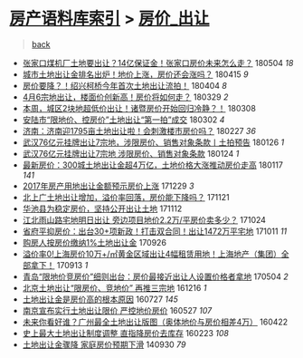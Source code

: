 [房产语料库索引](../../README.md)  > [房价_出让](房价_出让.md)
====
> [back](../README.md)

- [张家口煤机厂土地要出让？14亿保证金！张家口房价未来怎么走？](http://jkwz.applinzi.com/ittc/7099244524335531014.html#%E5%BC%A0%E5%AE%B6%E5%8F%A3%E7%85%A4%E6%9C%BA%E5%8E%82%E5%9C%9F%E5%9C%B0%E8%A6%81%E5%87%BA%E8%AE%A9%EF%BC%9F14%E4%BA%BF%E4%BF%9D%E8%AF%81%E9%87%91%EF%BC%81%E5%BC%A0%E5%AE%B6%E5%8F%A3%E6%88%BF%E4%BB%B7%E6%9C%AA%E6%9D%A5%E6%80%8E%E4%B9%88%E8%B5%B0%EF%BC%9F) 180504 *18* 
- [城市土地出让金排名出炉！地价上涨，房价还会涨吗？](http://jkwz.applinzi.com/ittc/7092165642876879883.html#%E5%9F%8E%E5%B8%82%E5%9C%9F%E5%9C%B0%E5%87%BA%E8%AE%A9%E9%87%91%E6%8E%92%E5%90%8D%E5%87%BA%E7%82%89%EF%BC%81%E5%9C%B0%E4%BB%B7%E4%B8%8A%E6%B6%A8%EF%BC%8C%E6%88%BF%E4%BB%B7%E8%BF%98%E4%BC%9A%E6%B6%A8%E5%90%97%EF%BC%9F) 180415 *9* 
- [房价要降？！绍兴柯桥今年首次土地出让流拍！](http://jkwz.applinzi.com/ittc/7088154260560938001.html#%E6%88%BF%E4%BB%B7%E8%A6%81%E9%99%8D%EF%BC%9F%EF%BC%81%E7%BB%8D%E5%85%B4%E6%9F%AF%E6%A1%A5%E4%BB%8A%E5%B9%B4%E9%A6%96%E6%AC%A1%E5%9C%9F%E5%9C%B0%E5%87%BA%E8%AE%A9%E6%B5%81%E6%8B%8D%EF%BC%81) 180404 *8* 
- [4月6宗地出让，楼面价创新高！房价将如何走？](http://jkwz.applinzi.com/ittc/7085826541558957073.html#4%E6%9C%886%E5%AE%97%E5%9C%B0%E5%87%BA%E8%AE%A9%EF%BC%8C%E6%A5%BC%E9%9D%A2%E4%BB%B7%E5%88%9B%E6%96%B0%E9%AB%98%EF%BC%81%E6%88%BF%E4%BB%B7%E5%B0%86%E5%A6%82%E4%BD%95%E8%B5%B0%EF%BC%9F) 180329 *2* 
- [本周，城区2块地超低价出让！诸暨房价开始回归冷静？！](http://jkwz.applinzi.com/ittc/7078223986653922321.html#%E6%9C%AC%E5%91%A8%EF%BC%8C%E5%9F%8E%E5%8C%BA2%E5%9D%97%E5%9C%B0%E8%B6%85%E4%BD%8E%E4%BB%B7%E5%87%BA%E8%AE%A9%EF%BC%81%E8%AF%B8%E6%9A%A8%E6%88%BF%E4%BB%B7%E5%BC%80%E5%A7%8B%E5%9B%9E%E5%BD%92%E5%86%B7%E9%9D%99%EF%BC%9F%EF%BC%81) 180308  
- [安陆市“限地价、控房价”土地出让“第一拍”成交](http://jkwz.applinzi.com/ittc/7075922430252286982.html#%E5%AE%89%E9%99%86%E5%B8%82%E2%80%9C%E9%99%90%E5%9C%B0%E4%BB%B7%E3%80%81%E6%8E%A7%E6%88%BF%E4%BB%B7%E2%80%9D%E5%9C%9F%E5%9C%B0%E5%87%BA%E8%AE%A9%E2%80%9C%E7%AC%AC%E4%B8%80%E6%8B%8D%E2%80%9D%E6%88%90%E4%BA%A4) 180302 *4* 
- [济南：济南迎1795亩土地出让啦！会刺激楼市房价吗？](http://jkwz.applinzi.com/ittc/7074524500110869514.html#%E6%B5%8E%E5%8D%97%EF%BC%9A%E6%B5%8E%E5%8D%97%E8%BF%8E1795%E4%BA%A9%E5%9C%9F%E5%9C%B0%E5%87%BA%E8%AE%A9%E5%95%A6%EF%BC%81%E4%BC%9A%E5%88%BA%E6%BF%80%E6%A5%BC%E5%B8%82%E6%88%BF%E4%BB%B7%E5%90%97%EF%BC%9F) 180227 *36* 
- [武汉76亿元挂牌出让7宗地，涉限房价、销售对象条款丨土拍预告](http://jkwz.applinzi.com/ittc/7062799379901973514.html#%E6%AD%A6%E6%B1%8976%E4%BA%BF%E5%85%83%E6%8C%82%E7%89%8C%E5%87%BA%E8%AE%A97%E5%AE%97%E5%9C%B0%EF%BC%8C%E6%B6%89%E9%99%90%E6%88%BF%E4%BB%B7%E3%80%81%E9%94%80%E5%94%AE%E5%AF%B9%E8%B1%A1%E6%9D%A1%E6%AC%BE%E4%B8%A8%E5%9C%9F%E6%8B%8D%E9%A2%84%E5%91%8A) 180126 *1* 
- [武汉76亿元挂牌出让7宗地 涉限房价、销售对象条款](http://jkwz.applinzi.com/ittc/7062277147148682250.html#%E6%AD%A6%E6%B1%8976%E4%BA%BF%E5%85%83%E6%8C%82%E7%89%8C%E5%87%BA%E8%AE%A97%E5%AE%97%E5%9C%B0+%E6%B6%89%E9%99%90%E6%88%BF%E4%BB%B7%E3%80%81%E9%94%80%E5%94%AE%E5%AF%B9%E8%B1%A1%E6%9D%A1%E6%AC%BE) 180124 *1* 
- [最新房价：300城土地出让金超4万亿，土地价格大涨推动房价走高](http://jkwz.applinzi.com/ittc/7059459708291646474.html#%E6%9C%80%E6%96%B0%E6%88%BF%E4%BB%B7%EF%BC%9A300%E5%9F%8E%E5%9C%9F%E5%9C%B0%E5%87%BA%E8%AE%A9%E9%87%91%E8%B6%854%E4%B8%87%E4%BA%BF%EF%BC%8C%E5%9C%9F%E5%9C%B0%E4%BB%B7%E6%A0%BC%E5%A4%A7%E6%B6%A8%E6%8E%A8%E5%8A%A8%E6%88%BF%E4%BB%B7%E8%B5%B0%E9%AB%98) 180117 *141* 
- [2017年房产用地出让金额预示房价上涨](http://jkwz.applinzi.com/ittc/7052451736441062417.html#2017%E5%B9%B4%E6%88%BF%E4%BA%A7%E7%94%A8%E5%9C%B0%E5%87%BA%E8%AE%A9%E9%87%91%E9%A2%9D%E9%A2%84%E7%A4%BA%E6%88%BF%E4%BB%B7%E4%B8%8A%E6%B6%A8) 171229 *3* 
- [北上广土地出让增加，溢价率回落，房价能下降吗？](http://jkwz.applinzi.com/ittc/7038457664420447248.html#%E5%8C%97%E4%B8%8A%E5%B9%BF%E5%9C%9F%E5%9C%B0%E5%87%BA%E8%AE%A9%E5%A2%9E%E5%8A%A0%EF%BC%8C%E6%BA%A2%E4%BB%B7%E7%8E%87%E5%9B%9E%E8%90%BD%EF%BC%8C%E6%88%BF%E4%BB%B7%E8%83%BD%E4%B8%8B%E9%99%8D%E5%90%97%EF%BC%9F) 171121  
- [华池县为稳定房价，坚持公开出让土地](http://jkwz.applinzi.com/ittc/7034985066193749008.html#%E5%8D%8E%E6%B1%A0%E5%8E%BF%E4%B8%BA%E7%A8%B3%E5%AE%9A%E6%88%BF%E4%BB%B7%EF%BC%8C%E5%9D%9A%E6%8C%81%E5%85%AC%E5%BC%80%E5%87%BA%E8%AE%A9%E5%9C%9F%E5%9C%B0) 171112  
- [江北雨山路宅地明日出让 旁边项目地价2.2万/平房价卖多少？](http://jkwz.applinzi.com/ittc/7028059862003614736.html#%E6%B1%9F%E5%8C%97%E9%9B%A8%E5%B1%B1%E8%B7%AF%E5%AE%85%E5%9C%B0%E6%98%8E%E6%97%A5%E5%87%BA%E8%AE%A9+%E6%97%81%E8%BE%B9%E9%A1%B9%E7%9B%AE%E5%9C%B0%E4%BB%B72.2%E4%B8%87%2F%E5%B9%B3%E6%88%BF%E4%BB%B7%E5%8D%96%E5%A4%9A%E5%B0%91%EF%BC%9F) 171024  
- [省府平抑房价：出台30+项新政！打击双合同！出让1472万平宅地](http://jkwz.applinzi.com/ittc/7023121736688731152.html#%E7%9C%81%E5%BA%9C%E5%B9%B3%E6%8A%91%E6%88%BF%E4%BB%B7%EF%BC%9A%E5%87%BA%E5%8F%B030%2B%E9%A1%B9%E6%96%B0%E6%94%BF%EF%BC%81%E6%89%93%E5%87%BB%E5%8F%8C%E5%90%88%E5%90%8C%EF%BC%81%E5%87%BA%E8%AE%A91472%E4%B8%87%E5%B9%B3%E5%AE%85%E5%9C%B0) 171011 *11* 
- [购房人按房价缴纳1%土地出让金](http://jkwz.applinzi.com/ittc/7017480292590421009.html#%E8%B4%AD%E6%88%BF%E4%BA%BA%E6%8C%89%E6%88%BF%E4%BB%B7%E7%BC%B4%E7%BA%B31%25%E5%9C%9F%E5%9C%B0%E5%87%BA%E8%AE%A9%E9%87%91) 170926  
- [溢价率0!上海房价10万+/㎡黄金区域出让4幅租赁用地！上海地产（集团）全部拿下！](http://jkwz.applinzi.com/ittc/7012828624804381713.html#%E6%BA%A2%E4%BB%B7%E7%8E%870%21%E4%B8%8A%E6%B5%B7%E6%88%BF%E4%BB%B710%E4%B8%87%2B%2F%E3%8E%A1%E9%BB%84%E9%87%91%E5%8C%BA%E5%9F%9F%E5%87%BA%E8%AE%A94%E5%B9%85%E7%A7%9F%E8%B5%81%E7%94%A8%E5%9C%B0%EF%BC%81%E4%B8%8A%E6%B5%B7%E5%9C%B0%E4%BA%A7%EF%BC%88%E9%9B%86%E5%9B%A2%EF%BC%89%E5%85%A8%E9%83%A8%E6%8B%BF%E4%B8%8B%EF%BC%81) 170913 *1* 
- [青岛“限地价竞房价”细则出台：房价最接近出让人设置价格者拿地](http://jkwz.applinzi.com/ittc/6963911307177755652.html#%E9%9D%92%E5%B2%9B%E2%80%9C%E9%99%90%E5%9C%B0%E4%BB%B7%E7%AB%9E%E6%88%BF%E4%BB%B7%E2%80%9D%E7%BB%86%E5%88%99%E5%87%BA%E5%8F%B0%EF%BC%9A%E6%88%BF%E4%BB%B7%E6%9C%80%E6%8E%A5%E8%BF%91%E5%87%BA%E8%AE%A9%E4%BA%BA%E8%AE%BE%E7%BD%AE%E4%BB%B7%E6%A0%BC%E8%80%85%E6%8B%BF%E5%9C%B0) 170504 *2* 
- [北京土地出让“限房价、竞地价” 再推三宗地](http://jkwz.applinzi.com/ittc/6912201319694992388.html#%E5%8C%97%E4%BA%AC%E5%9C%9F%E5%9C%B0%E5%87%BA%E8%AE%A9%E2%80%9C%E9%99%90%E6%88%BF%E4%BB%B7%E3%80%81%E7%AB%9E%E5%9C%B0%E4%BB%B7%E2%80%9D+%E5%86%8D%E6%8E%A8%E4%B8%89%E5%AE%97%E5%9C%B0) 161216 *1* 
- [土地出让金是房价高的根本原因](http://jkwz.applinzi.com/ittc/6859647324904752132.html#%E5%9C%9F%E5%9C%B0%E5%87%BA%E8%AE%A9%E9%87%91%E6%98%AF%E6%88%BF%E4%BB%B7%E9%AB%98%E7%9A%84%E6%A0%B9%E6%9C%AC%E5%8E%9F%E5%9B%A0) 160727 *145* 
- [南京宣布实行土地出让限价 严控地价房价](http://jkwz.applinzi.com/ittc/6836896923042448389.html#%E5%8D%97%E4%BA%AC%E5%AE%A3%E5%B8%83%E5%AE%9E%E8%A1%8C%E5%9C%9F%E5%9C%B0%E5%87%BA%E8%AE%A9%E9%99%90%E4%BB%B7+%E4%B8%A5%E6%8E%A7%E5%9C%B0%E4%BB%B7%E6%88%BF%E4%BB%B7) 160527 *107* 
- [未来你看好谁？广州最全土地出让版图（奥体地价与房价相差4万）](http://jkwz.applinzi.com/ittc/6823974139962328068.html#%E6%9C%AA%E6%9D%A5%E4%BD%A0%E7%9C%8B%E5%A5%BD%E8%B0%81%EF%BC%9F%E5%B9%BF%E5%B7%9E%E6%9C%80%E5%85%A8%E5%9C%9F%E5%9C%B0%E5%87%BA%E8%AE%A9%E7%89%88%E5%9B%BE%EF%BC%88%E5%A5%A5%E4%BD%93%E5%9C%B0%E4%BB%B7%E4%B8%8E%E6%88%BF%E4%BB%B7%E7%9B%B8%E5%B7%AE4%E4%B8%87%EF%BC%89) 160422  
- [史上最大土地出让制度调整 直指降房价去库存](http://jkwz.applinzi.com/ittc/6802074005376861188.html#%E5%8F%B2%E4%B8%8A%E6%9C%80%E5%A4%A7%E5%9C%9F%E5%9C%B0%E5%87%BA%E8%AE%A9%E5%88%B6%E5%BA%A6%E8%B0%83%E6%95%B4+%E7%9B%B4%E6%8C%87%E9%99%8D%E6%88%BF%E4%BB%B7%E5%8E%BB%E5%BA%93%E5%AD%98) 160223 *108* 
- [土地出让金骤降 家庭房价预期下滑](http://jkwz.applinzi.com/ittc/547650611377764871.html#%E5%9C%9F%E5%9C%B0%E5%87%BA%E8%AE%A9%E9%87%91%E9%AA%A4%E9%99%8D+%E5%AE%B6%E5%BA%AD%E6%88%BF%E4%BB%B7%E9%A2%84%E6%9C%9F%E4%B8%8B%E6%BB%91) 140930 *79* 
